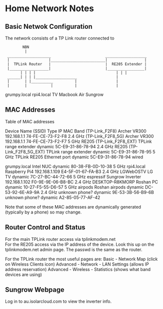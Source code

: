 Home Network Notes
==================

## Basic Netwok Configuration ##
The network consists of a TP Link router connected to 

            NBN
             |
     ____________________                         ___________________
     |                  |_________________________|                 |
     |  TPLink Router   |                         |  RE205 Extender |
     |__________________|                         |_________________|
           | | | |                                     | | |
     ______| | | |___________________                  |
     |       | |__________          |                  |
     |       |           |          |                  | 
grumpy.local rpi4.local  TV    Macbook Air          Sungrow

## MAC Addresses ##
Table of MAC addresses

Device Name (SSID)           Type                        IP                MAC                Band
(TP-Link_F2F8)               Archer VR300                192.168.1.1       74-FE-CE-73-F2-F8  2.4 GHz
(TP-Link_F2F8_5G)            Archer VR300                192.168.1.1       74-FE-CE-73-F2-F7  5 GHz
RE205 (TP-Link_F2F8_EXT)     TPLink range extender       dynamic           5C-E9-31-86-78-94  2.4 GHz
RE205 (TP-Link_F2F8_5G_EXT)  TPLink range extender       dynamic           5C-E9-31-86-78-95  5 GHz
                             TPLink RE205 Ethernet port  dynamic           5C-E9-31-86-78-94  wired
                             
grumpy.local                 Intel NUC                   dynamic           80-38-FB-0D-10-38  5 GHz
rpi4.local                   Raspberry Pi4               192.168.1.109     E4-5F-01-67-FA-B3  2.4 GHz
LGWebOSTV                    LG TV                       dynamic           7C-27-BC-44-72-66  5 GHz
espressif                    Sungrow Inverter            192.168.1.102     F0-9E-9E-06-B8-BC  2.4 GHz
DESKTOP-R8KMORP              Roshan PC                   dynamic           10-27-F5-55-D6-57  5 GHz
airpods                      Roshan airpods              dynamic           DC-53-92-6E-A9-9A  2.4 GHz
unknown                      phone?                      dynamic           9E-53-3B-56-B9-6B
unknown                      phone?                      dynamic           A2-85-05-77-AF-42

Note that some of these MAC addresses are dynamically generated (typically by a phone) so may change.

## Router Control and Status ##

For the main TPLink router access via tplinkmodem.net  
For the RE205 access via the IP address of the device. Look this up on the tplinkmodem.net admin page. The passwd is the same as the router.

For the TPLink router the most useful pages are: 
  Basic - Network Map (click on Wireless Clients icon)
  Advanced - Network - LAN Settings  (allows IP address reservation)
  Advanced - Wireless - Statistics  (shows what band devices are using)

## Sungrow Webpage ##
 Log in to au.isolarcloud.com to view the inverter info.
 





